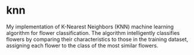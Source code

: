 # knn

My implementation of K-Nearest Neighbors (KNN) machine learning algorithm for flower classification. The algorithm intelligently classifies flowers by comparing their characteristics to those in the training dataset, assigning each flower to the class of the most similar flowers.

